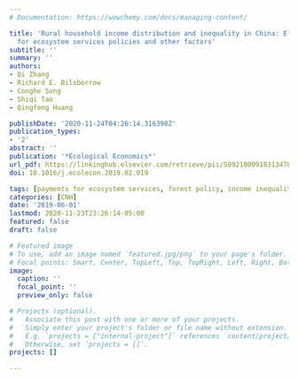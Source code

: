 ```yaml
---
# Documentation: https://wowchemy.com/docs/managing-content/

title: 'Rural household income distribution and inequality in China: Effects of payments
  for ecosystem services policies and other factors'
subtitle: ''
summary: ''
authors:
- Qi Zhang
- Richard E. Bilsborrow
- Conghe Song
- Shiqi Tao
- Qingfeng Huang

publishDate: '2020-11-24T04:26:14.316390Z'
publication_types:
- '2'
abstract: ''
publication: '*Ecological Economics*'
url_pdf: https://linkinghub.elsevier.com/retrieve/pii/S0921800918313478
doi: 10.1016/j.ecolecon.2019.02.019

tags: [payments for ecosystem services, forest policy, income inequality, household livelihoods]
categories: [CNH]
date: '2019-06-01'
lastmod: 2020-11-23T23:26:14-05:00
featured: false
draft: false

# Featured image
# To use, add an image named `featured.jpg/png` to your page's folder.
# Focal points: Smart, Center, TopLeft, Top, TopRight, Left, Right, BottomLeft, Bottom, BottomRight.
image:
  caption: ''
  focal_point: ''
  preview_only: false

# Projects (optional).
#   Associate this post with one or more of your projects.
#   Simply enter your project's folder or file name without extension.
#   E.g. `projects = ["internal-project"]` references `content/project/deep-learning/index.md`.
#   Otherwise, set `projects = []`.
projects: []

---
```

